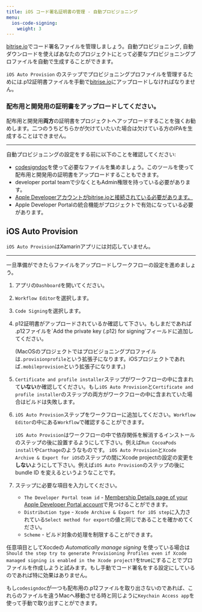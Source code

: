 ```yaml
---
title: iOS コード署名証明書の管理 - 自動プロビジョニング
menu:
  ios-code-signing:
    weight: 3
---
```

[bitrise.io](https://www.bitrise.io)でコード署名ファイルを管理しましょう。自動プロビジョニング, 自動ダウンロードを使えばあなたのプロジェクトにとって必要なプロビジョニングプロファイルを自動で生成することができます。

`iOS Auto Provision` のステップでプロビジョニングプロファイルを管理するためには.p12証明書ファイルを手動で[bitrise.io](https://www.bitrise.io)にアップロードしなければなりません。

### 配布用と開発用の証明書をアップロードしてください。

配布用と開発用**両方**の証明書をプロジェクトへアップロードすることを強くお勧めします。二つのうちどちらかが欠けていたいた場合は欠けている方のIPAを生成することはできません。

---

自動プロビジョニングの設定をする前に以下のことを確認してください:

* [codesigndoc](https://github.com/bitrise-tools/codesigndoc)を使って必要なファイルを集めましょう。このツールを使って配布用と開発用の証明書をアップロードすることもできます。
* developer portal teamで少なくともAdmin権限を持っている必要があります。
* [Apple Developerアカウントがbitrise.ioと接続されている必要があります。](/getting-started/signing-up/connecting-apple-dev-account/)
* Apple Developer Portalの統合機能がプロジェクトで有効になっている必要があります。

## iOS Auto Provision

`iOS Auto Provision`はXamarinアプリには対応していません。

---

一旦準備ができたらファイルをアップロードしワークフローの設定を進めましょう。

1. アプリの`Dashboard`を開いてください。
2. `Workflow Editor`を選択します。
3. `Code Signing`を選択します。
4. p12証明書がアップロードされているか確認して下さい。もしまだであれば .p12ファイルを`Add the private key (.p12) for signing'フィールドに追加してください。

   (MacOSのプロジェクトではプロビジョニングプロファイルは`.provisionprofile`という拡張子になります。iOSプロジェクトであれば`.mobileprovision`という拡張子になります。)

5. `Certificate and profile installer`ステップがワークフローの中に含まれて**いない**か確認してください。もし`iOS Auto Provision`と`Certificate and profile installer`のステップの両方がワークフローの中に含まれていた場合はビルドは失敗します。
6. `iOS Auto Provision`ステップをワークフローに追加してください。`Workflow Editor`の中にある`Workflow`で確認することができます。


   `iOS Auto Provision`はワークフローの中で依存関係を解消するインストールのステップの後に設置するようにして下さい。例えば`Run CocoaPods install`や`Carthage`のようなものです。
   `iOS Auto Provision`と`Xcode Archive & Export for iOS`のステップの間にXcode projectの設定の変更を**しない**ようにして下さい。例えば`iOS Auto Provision`のステップの後に bundle ID を変えるというようなことです。

7. ステップに必要な項目を入力してください。
   * `The Developer Portal team id` - [Membership Details page of your Apple Developer Portal account](https://developer.apple.com/account/#/membership)で見つけることができます。
   * `Distribution type` - `Xcode Archive & Export for iOS step`に入力されている`Select method for export`の値と同じであることを確かめてください。
   * `Scheme` - ビルド対象の処理を制限することができます。

任意項目としてXocdeの _Automatically manage signing_ を使っている場合は`Should the step try to generate Provisioning Profiles even if Xcode managed signing is enabled in the Xcode project?`をtrueにすることでプロファイルを作成しようと試みます。もし手動でコード署名をする設定にしているのであれば特に効果はありません。

もし`codesigndoc`が一つも配布用の.p12ファイルを取り出さないのであれば、これらのファイルを違うMacへ移動させる時と同じように`Keychain Access app`を使って手動で取り出すことができます。
